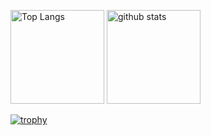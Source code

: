 <p align="left"> 
  <img alt="Top Langs" height="150px" src="https://github-readme-stats.vercel.app/api/top-langs/?username=IwamotoKakeru&layout=compact&show_icons=true" />
  <img alt="github stats" height="150px" src="https://github-readme-stats.vercel.app/api?username=IwamotoKakeru&show_icons=ture" />
</p>

[![trophy](https://github-profile-trophy.vercel.app/?username=IwamotoKakeru)](https://github.com/ryo-ma/github-profile-trophy)
